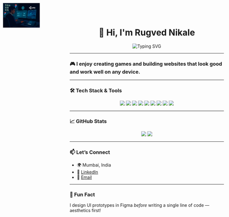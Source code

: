 <div style="position: fixed; top: 10px; left: 10px; z-index: 999;">
  <img src="https://raw.githubusercontent.com/rugvednikale/rugvednikale/main/ChatGPT%20Image%20Aug%201%2C%202025%2C%2006_23_45%20PM.png" alt="Banner" width="120" />
</div>


<h1 align="center">👋 Hi, I'm Rugved Nikale</h1>

<p align="center">
  <img src="https://readme-typing-svg.demolab.com?font=Fira+Code&duration=3000&pause=1000&color=22D3EE&center=true&width=435&lines=Frontend+Developer+%7C+UI%2FUX+Designer;Web+%26+Game+Creator+based+in+India;Let%E2%80%99s+build+beautiful+things!" alt="Typing SVG" />
</p>

---

### 🎮 I enjoy creating games and building websites that look good and work well on any device.

---

### 🛠️ Tech Stack & Tools

<p align="center">
  <img src="https://img.shields.io/badge/-React.js-61DAFB?style=flat-square&logo=react&logoColor=000000" />
  <img src="https://img.shields.io/badge/-Framer_Motion-000000?style=flat-square&logo=framer&logoColor=white" />
  <img src="https://img.shields.io/badge/-JavaScript-F7DF1E?style=flat-square&logo=javascript&logoColor=black" />
  <img src="https://img.shields.io/badge/-HTML5-E34F26?style=flat-square&logo=html5&logoColor=white" />
  <img src="https://img.shields.io/badge/-CSS3-1572B6?style=flat-square&logo=css3&logoColor=white" />
  <img src="https://img.shields.io/badge/-Figma-F24E1E?style=flat-square&logo=figma&logoColor=white" />
  <img src="https://img.shields.io/badge/-Blender-F5792A?style=flat-square&logo=blender&logoColor=white" />
  <img src="https://img.shields.io/badge/-Unity-000000?style=flat-square&logo=unity&logoColor=white" />
  <img src="https://img.shields.io/badge/-Unreal_Engine-313131?style=flat-square&logo=unrealengine&logoColor=white" />
</p>

---

### 📈 GitHub Stats

<p align="center">
  <img src="https://github-readme-stats.vercel.app/api?username=rugvednikale&show_icons=true&theme=tokyonight&hide_title=true" />
  <img src="https://github-readme-stats.vercel.app/api/top-langs/?username=rugvednikale&layout=compact&theme=tokyonight" />
</p>

---

### 📫 Let’s Connect

- 🌍 Mumbai, India  
- 💼 [LinkedIn](https://www.linkedin.com/in/rugved-nikale-48ab56363/)  
- 📧 [Email](mailto:rugvednnikale@gmail.com)

---

### 🧠 Fun Fact
I design UI prototypes in Figma *before* writing a single line of code — aesthetics first!
